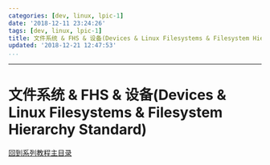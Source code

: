 ```yaml
---
categories: [dev, linux, lpic-1]
date: '2018-12-11 23:24:26'
tags: [dev, linux, lpic-1]
title: 文件系统 & FHS & 设备(Devices & Linux Filesystems & Filesystem Hierarchy Standard)
updated: '2018-12-21 12:47:53'
...
```

---
# 文件系统 & FHS & 设备(Devices & Linux Filesystems & Filesystem Hierarchy Standard)
<!-- MarkdownTOC -->

<!-- /MarkdownTOC -->
[回到系列教程主目录](../index.md)

